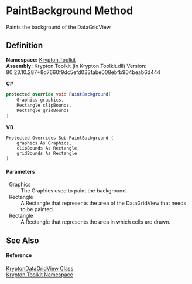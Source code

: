 # PaintBackground Method


Paints the background of the DataGridView.



## Definition
**Namespace:** <a href="79d2eac2-21f4-54ff-7552-b20c33c30600.md">Krypton.Toolkit</a>  
**Assembly:** Krypton.Toolkit (in Krypton.Toolkit.dll) Version: 80.23.10.287+8d7660f9dc5efd033fabe008ebfb904beab6d444

**C#**
``` C#
protected override void PaintBackground(
	Graphics graphics,
	Rectangle clipBounds,
	Rectangle gridBounds
)
```
**VB**
``` VB
Protected Overrides Sub PaintBackground ( 
	graphics As Graphics,
	clipBounds As Rectangle,
	gridBounds As Rectangle
)
```



#### Parameters
<dl><dt>  Graphics</dt><dd>The Graphics used to paint the background.</dd><dt>  Rectangle</dt><dd>A Rectangle that represents the area of the DataGridView that needs to be painted.</dd><dt>  Rectangle</dt><dd>A Rectangle that represents the area in which cells are drawn.</dd></dl>

## See Also


#### Reference
<a href="b763ad9e-a40e-a9d4-85a7-f45569078e74.md">KryptonDataGridView Class</a>  
<a href="79d2eac2-21f4-54ff-7552-b20c33c30600.md">Krypton.Toolkit Namespace</a>  
